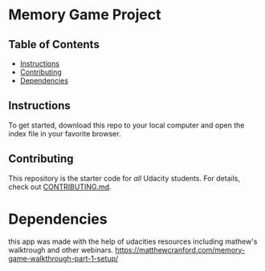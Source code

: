 # Memory Game Project

## Table of Contents

* [Instructions](#instructions)
* [Contributing](#contributing)
* [Dependencies](#dependencies)

## Instructions

To get started, download this repo to your local computer and open the index file in your favorite browser.
## Contributing

This repository is the starter code for _all_ Udacity students. 
For details, check out [CONTRIBUTING.md](CONTRIBUTING.md).
# Dependencies 
this app was made with the help of udacities resources including mathew's walktrough and other webinars. https://matthewcranford.com/memory-game-walkthrough-part-1-setup/ 
